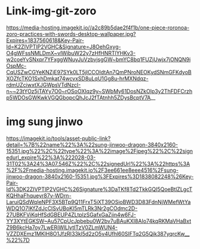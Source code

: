 # Link-img-git-zoro
https://media-hosting.imagekit.io//a2c89b5dae2f4f1b/one-piece-roronoa-zoro-practices-with-swords-desktop-wallpaper.jpg?Expires=1837560618&Key-Pair-Id=K2ZIVPTIP2VGHC&Signature=J8OehGxyg-O4gWFssNMLDmX~vlWibuW22y7zHfHNRTlYHKv3-w2coeYvSNxpr7YFxggWNuyJuVzbvjsgGW~bmYC8bq1FUZjUwjx7jONQN9iOspMc-CqUSZwCGYeKNZjE97SYk0LT5jICCOIdtAn7QmPNroNEOKydSNmGFKdyoBXOZfcTKO1SxhDmkat74wcvxSD8uLqU1Gg8u-hrMXNdqz-rdmUZciwxtXJGWpsVTdNzcI-n~~23tYOz5jTAYy7O0~rOSoOXIqz9y~SWbMy61DosNZkOlp3y2ThFDFCrzhp5WDOsGWKwkVGQGbopcQhJcJ2fTAtnhh5ZDysBcptV7A__
# img sung jinwo
https://imagekit.io/tools/asset-public-link?detail=%7B%22name%22%3A%22sung-jinwoo-dragon-3840x2160-15351.jpg%22%2C%22type%22%3A%22image%2Fjpeg%22%2C%22signedurl_expire%22%3A%222028-03-31T02%3A24%3A07.546Z%22%2C%22signedUrl%22%3A%22https%3A%2F%2Fmedia-hosting.imagekit.io%2F3ee661ee8eee4516%2Fsung-jinwoo-dragon-3840x2160-15351.jpg%3FExpires%3D1838082248%26Key-Pair-Id%3DK2ZIVPTIP2VGHC%26Signature%3DaTKf8Td2TkkGQI5QoeBtlZLgcTKQHhaFhqueyr87v-WDrn-LaruiQSdWqIeNPF3X5BTp9Q11FrxT5iXT39OSioBWD3D83FdnNjWMefWtYaWDQ1O7IKfZdJcClSvUBoKl5mTLRk3Nr2gCOdmc2D-27UBKFViKqHfSdGBEUP4ZLtplzSGafxGaZjin4w6FJ-YY3XYtEGKSW~Au57CpUcJpbebu0W2bv7uBAuKXI8AIo74kqRKMaVHaBxtZ9B6kcHa7oy7LwERjWlLlytITzV0ZLmWUN4-VZZDXEmz1MKlH8O1JfzRI33kl5d2zO5v4Ufhl60SIFTq2G5Qik387yqrcKw__%22%7D
